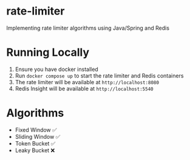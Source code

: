 # rate-limiter
Implementing rate limiter algorithms using Java/Spring and Redis

# Running Locally
1. Ensure you have docker installed
2. Run `docker compose up` to start the rate limiter and Redis containers
3. The rate limiter will be available at `http://localhost:8080`
4. Redis Insight will be available at `http://localhost:5540`

# Algorithms
- Fixed Window ✅
- Sliding Window ✅
- Token Bucket ✅
- Leaky Bucket ❌
